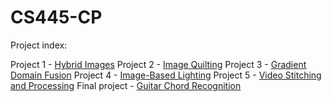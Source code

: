 # CS445-CP

Project index: 

Project 1 - [Hybrid Images](https://github.com/periclesrocha/CS445-CP/tree/main/Project%201%20-%20Hybrid%20Images)
Project 2 - [Image Quilting](https://github.com/periclesrocha/CS445-CP/tree/main/Project%202%20-%20Image%20Quilting)
Project 3 - [Gradient Domain Fusion](https://github.com/periclesrocha/CS445-CP/tree/main/Project%203%20-%20Gradient%20Domain%20Fusion)
Project 4 - [Image-Based Lighting](https://github.com/periclesrocha/CS445-CP/tree/main/Project%204%20-%20Image-Based%20Lighting)
Project 5 - [Video Stitching and Processing](https://github.com/periclesrocha/CS445-CP/tree/main/Project%205%20-%20Video%20Stitching%20and%20Processing)
Final project - [Guitar Chord Recognition](https://github.com/periclesrocha/CS445-CP/tree/main/Project%206%20(Final)%20-%20Guitar%20Chord%20Recognition)

